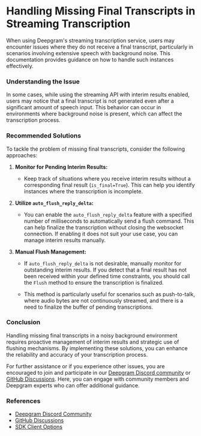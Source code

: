 # Handling Missing Final Transcripts in Streaming Transcription

When using Deepgram's streaming transcription service, users may encounter issues where they do not receive a final transcript, particularly in scenarios involving extensive speech with background noise. This documentation provides guidance on how to handle such instances effectively.

### Understanding the Issue
In some cases, while using the streaming API with interim results enabled, users may notice that a final transcript is not generated even after a significant amount of speech input. This behavior can occur in environments where background noise is present, which can affect the transcription process.

### Recommended Solutions
To tackle the problem of missing final transcripts, consider the following approaches:

1. **Monitor for Pending Interim Results:**
   - Keep track of situations where you receive interim results without a corresponding final result (`is_final=True`). This can help you identify instances where the transcription is incomplete.

2. **Utilize `auto_flush_reply_delta`:**
   - You can enable the `auto_flush_reply_delta` feature with a specified number of milliseconds to automatically send a flush command. This can help finalize the transcription without closing the websocket connection. If enabling it does not suit your use case, you can manage interim results manually.

3. **Manual Flush Management:**
   - If `auto_flush_reply_delta` is not desirable, manually monitor for outstanding interim results. If you detect that a final result has not been received within your defined time constraints, you should call the `Flush` method to ensure the transcription is finalized.

   - This method is particularly useful for scenarios such as push-to-talk, where audio bytes are not continuously streamed, and there is a need to finalize the buffer of pending transcriptions.

### Conclusion
Handling missing final transcripts in a noisy background environment requires proactive management of interim results and strategic use of flushing mechanisms. By implementing these solutions, you can enhance the reliability and accuracy of your transcription process.

For further assistance or if you experience other issues, you are encouraged to join and participate in our [Deepgram Discord community](https://discord.gg/deepgram) or [GitHub Discussions](https://github.com/orgs/deepgram/discussions). Here, you can engage with community members and Deepgram experts who can offer additional guidance.

### References
- [Deepgram Discord Community](https://discord.gg/deepgram)
- [GitHub Discussions](https://github.com/orgs/deepgram/discussions)
- [SDK Client Options](https://developers.deepgram.com/docs/using-client-options-with-sdks)
